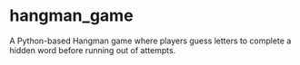 # hangman_game
A Python-based Hangman game where players guess letters to complete a hidden word before running out of attempts.
